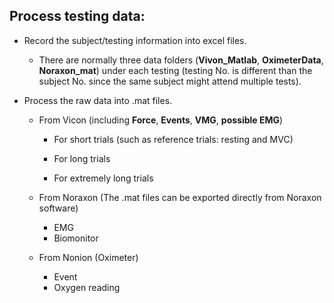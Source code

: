 ## Process testing data:
- Record the subject/testing information into excel files.
  - There are normally three data folders (**Vivon_Matlab**, **OximeterData**, **Noraxon_mat**) under each testing (testing No. is different than the subject No. since the same subject might attend multiple tests). 

- Process the raw data into .mat files. 

   - From Vicon (including **Force**, __Events__, __VMG__, __possible EMG__)
     - For short trials (such as reference trials: resting and MVC)
	 
	 - For long trials 
	 	 
	 - For extremely long trials 

     
   - From Noraxon (The .mat files can be exported directly from Noraxon software)
     - EMG
     - Biomonitor
   
   - From Nonion (Oximeter)
     - Event
     - Oxygen reading
   

